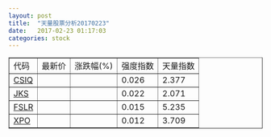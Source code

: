 ```yaml
---
layout: post
title:  "天量股票分析20170223"
date:   2017-02-23 01:17:03
categories: stock
---
```

<script type="text/javascript">
var stockList = []
stockList.push('gb_csiq');
stockList.push('gb_jks');
stockList.push('gb_fslr');
stockList.push('gb_xpo');
</script>

<table border="1">
 <tr>
  <td>代码</td>
  <td>最新价</td>
  <td>涨跌幅(%)</td>
 <td>强度指数</td>
 <td>天量指数</td>
</tr>
  <tr id="csiq"><td><a href="http://stock.finance.sina.com.cn/usstock/quotes/CSIQ.html" target="_blank">CSIQ</a></td><td></td><td></td><td>0.026</td><td>2.377</td></tr>
  <tr id="jks"><td><a href="http://stock.finance.sina.com.cn/usstock/quotes/JKS.html" target="_blank">JKS</a></td><td></td><td></td><td>0.022</td><td>2.071</td></tr>
  <tr id="fslr"><td><a href="http://stock.finance.sina.com.cn/usstock/quotes/FSLR.html" target="_blank">FSLR</a></td><td></td><td></td><td>0.015</td><td>5.235</td></tr>
  <tr id="xpo"><td><a href="http://stock.finance.sina.com.cn/usstock/quotes/XPO.html" target="_blank">XPO</a></td><td></td><td></td><td>0.012</td><td>3.709</td></tr>
</table>
